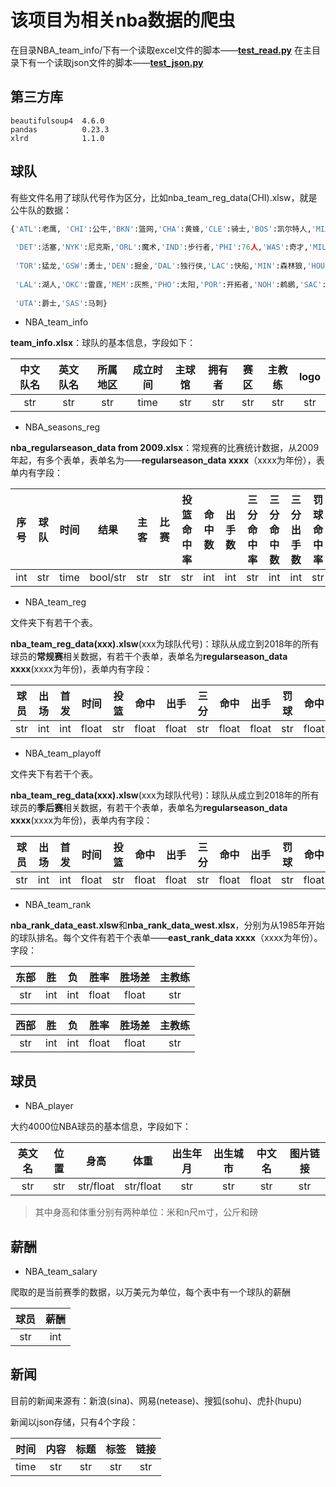 # 该项目为相关nba数据的爬虫


在目录NBA\_team\_info/下有一个读取excel文件的脚本——**[test_read.py](https://github.com/LucienXian/NBA-data-crawler/blob/master/NBA_team_info/test_read.py)**
在主目录下有一个读取json文件的脚本——**[test_json.py](https://github.com/LucienXian/NBA-data-crawler/blob/master/test_json.py)**

## 第三方库

```shell
beautifulsoup4  4.6.0 
pandas          0.23.3
xlrd            1.1.0
```



## 球队



有些文件名用了球队代号作为区分，比如nba_team_reg_data(CHI).xlsw，就是公牛队的数据：

```python
{'ATL':老鹰, 'CHI':公牛,'BKN':篮网,'CHA':黄蜂,'CLE':骑士,'BOS':凯尔特人,'MIA':热火,
                    
 'DET':活塞,'NYK':尼克斯,'ORL':魔术,'IND':步行者,'PHI':76人,'WAS':奇才,'MIL':雄鹿,
                    
 'TOR':猛龙,'GSW':勇士,'DEN':掘金,'DAL':独行侠,'LAC':快船,'MIN':森林狼,'HOU':火箭,
                    
 'LAL':湖人,'OKC':雷霆,'MEM':灰熊,'PHO':太阳,'POR':开拓者,'NOH':鹈鹕,'SAC':国王,
 
 'UTA':爵士,'SAS':马刺}
```





* NBA_team_info

**team_info.xlsx**：球队的基本信息，字段如下：

| 中文队名 | 英文队名 | 所属地区 | 成立时间 | 主球馆 | 拥有者 | 赛区 | 主教练 | logo |
| :------: | :------: | :------: | :------: | :----: | :----: | :--: | :----: | :--: |
|   str    |   str    |   str    |   time   |  str   |  str   | str  |  str   | str  |



* NBA_seasons_reg

**nba_regularseason_data from 2009.xlsx**：常规赛的比赛统计数据，从2009年起，有多个表单，表单名为——**regularseason_data xxxx**（xxxx为年份），表单内有字段：

| 序号 | 球队 | 时间 |   结果   | 主客 | 比赛 | 投篮命中率 | 命中数 | 出手数 | 三分命中率 | 三分命中数 | 三分出手数 | 罚球命中率 | 罚球命中数 | 罚球出手数 | 篮板 | 前场篮板 | 后场篮板 | 助攻 | 抢断 | 盖帽 | 失误 | 犯规 | 得分 |
| :--: | :--: | :--: | :------: | :--: | :--: | :--------: | :----: | :----: | :--------: | :--------: | :--------: | :--------: | :--------: | :--------: | :--: | :------: | :------: | :--: | :--: | :--: | :--: | :--: | :--: |
| int  | str  | time | bool/str | str  | str  |    str     |  int   |  int   |    str     |    int     |    int     |    str     |    int     |    int     | int  |   int    |   int    | int  | int  | int  | int  | int  | int  |



* NBA_team_reg

文件夹下有若干个表。

**nba_team_reg_data(xxx).xlsw**(xxx为球队代号)：球队从成立到2018年的所有球员的**常规赛**相关数据，有若干个表单，表单名为**regularseason_data xxxx**(xxxx为年份)，表单内有字段：

| 球员 | 出场 | 首发 | 时间  | 投篮 | 命中  | 出手  | 三分 | 命中  | 出手  | 罚球 | 命中  | 出手  | 篮板  | 前场  | 后场  | 助攻  | 抢断  | 盖帽  | 失误  | 犯规  | 得分  |
| :--: | :--: | :--: | :---: | :--: | :---: | :---: | :--: | :---: | :---: | :--: | :---: | :---: | :---: | :---: | :---: | :---: | :---: | :---: | :---: | :---: | :---: |
| str  | int  | int  | float | str  | float | float | str  | float | float | str  | float | float | float | float | float | float | float | float | float | float | float |



* NBA_team_playoff

文件夹下有若干个表。

**nba_team_reg_data(xxx).xlsw**(xxx为球队代号)：球队从成立到2018年的所有球员的**季后赛**相关数据，有若干个表单，表单名为**regularseason_data xxxx**(xxxx为年份)，表单内有字段：

| 球员 | 出场 | 首发 | 时间  | 投篮 | 命中  | 出手  | 三分 | 命中  | 出手  | 罚球 | 命中  | 出手  | 篮板  | 前场  | 后场  | 助攻  | 抢断  | 盖帽  | 失误  | 犯规  | 得分  |
| :--: | :--: | :--: | :---: | :--: | :---: | :---: | :--: | :---: | :---: | :--: | :---: | :---: | :---: | :---: | :---: | :---: | :---: | :---: | :---: | :---: | :---: |
| str  | int  | int  | float | str  | float | float | str  | float | float | str  | float | float | float | float | float | float | float | float | float | float | float |



* NBA_team_rank

**nba_rank_data_east.xlsw**和**nba_rank_data_west.xlsx**，分别为从1985年开始的球队排名。每个文件有若干个表单——**east_rank_data xxxx**（xxxx为年份）。字段：

| 东部 |  胜  |  负  | 胜率  | 胜场差 | 主教练 |
| :--: | :--: | :--: | :---: | :----: | :----: |
| str  | int  | int  | float | float  |  str   |



| 西部 |  胜  |  负  | 胜率  | 胜场差 | 主教练 |
| :--: | :--: | :--: | :---: | :----: | :----: |
| str  | int  | int  | float | float  |  str   |



## 球员

* NBA_player

大约4000位NBA球员的基本信息，字段如下：

| 英文名 | 位置 |   身高    |   体重    | 出生年月 | 出生城市 | 中文名 | 图片链接 |
| :----: | :--: | :-------: | :-------: | :------: | :------: | :----: | :------: |
|  str   | str  | str/float | str/float |   str    |   str    |  str   |   str    |

> 其中身高和体重分别有两种单位：米和n尺m寸，公斤和磅



## 薪酬

* NBA_team_salary

爬取的是当前赛季的数据，以万美元为单位，每个表中有一个球队的薪酬

| 球员 | 薪酬 |
| :--: | :--: |
| str  | int  |



## 新闻

目前的新闻来源有：新浪(sina)、网易(netease)、搜狐(sohu)、虎扑(hupu)

新闻以json存储，只有4个字段：

| 时间 | 内容 | 标题 | 标签 | 链接 |
| :--: | :--: | :--: | :--: | :--: |
| time | str  | str  | str  | str  | 

